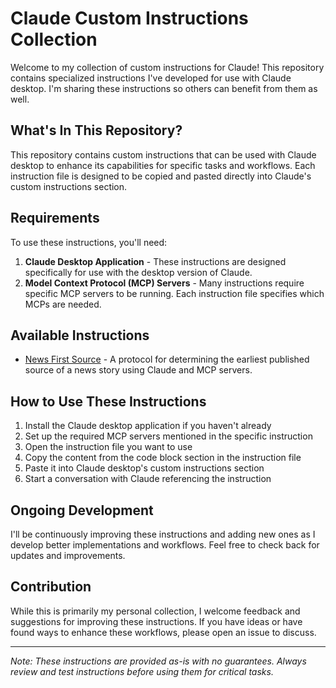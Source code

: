 # Claude Custom Instructions Collection

Welcome to my collection of custom instructions for Claude! This repository contains specialized instructions I've developed for use with Claude desktop. I'm sharing these instructions so others can benefit from them as well.

## What's In This Repository?

This repository contains custom instructions that can be used with Claude desktop to enhance its capabilities for specific tasks and workflows. Each instruction file is designed to be copied and pasted directly into Claude's custom instructions section.

## Requirements

To use these instructions, you'll need:

1. **Claude Desktop Application** - These instructions are designed specifically for use with the desktop version of Claude.
2. **Model Context Protocol (MCP) Servers** - Many instructions require specific MCP servers to be running. Each instruction file specifies which MCPs are needed.

## Available Instructions

- [News First Source](./News-First-Source.md) - A protocol for determining the earliest published source of a news story using Claude and MCP servers.

## How to Use These Instructions

1. Install the Claude desktop application if you haven't already
2. Set up the required MCP servers mentioned in the specific instruction
3. Open the instruction file you want to use
4. Copy the content from the code block section in the instruction file
5. Paste it into Claude desktop's custom instructions section
6. Start a conversation with Claude referencing the instruction

## Ongoing Development

I'll be continuously improving these instructions and adding new ones as I develop better implementations and workflows. Feel free to check back for updates and improvements.

## Contribution

While this is primarily my personal collection, I welcome feedback and suggestions for improving these instructions. If you have ideas or have found ways to enhance these workflows, please open an issue to discuss.

---

*Note: These instructions are provided as-is with no guarantees. Always review and test instructions before using them for critical tasks.*
